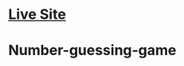 # [Live Site](https://shivendrapratapsingh123.github.io/Number-guessing-game/)
# Number-guessing-game
